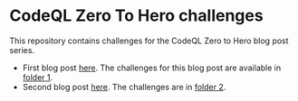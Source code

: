 # CodeQL Zero To Hero challenges

This repository contains challenges for the CodeQL Zero to Hero blog post series.

* First blog post [here](https://github.blog/2023-03-31-codeql-zero-to-hero-part-1-the-fundamentals-of-static-analysis-for-vulnerability-research/). The challenges for this blog post are available in [folder 1](https://github.com/sylwia-budzynska/codeql-zero-to-hero/tree/main/1).
* Second blog post [here](https://github.blog/2023-06-15-codeql-zero-to-hero-part-2-getting-started-with-codeql/). The challenges are in [folder 2](https://github.com/GitHubSecurityLab/codeql-zero-to-hero/tree/main/2).

